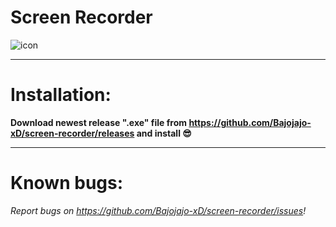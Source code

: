 # Screen Recorder
![icon](https://user-images.githubusercontent.com/81306360/116521188-eea09800-a8d3-11eb-9ba2-f1e27857c2aa.png)

--------------------------
# Installation:

**Download newest release ".exe" file from https://github.com/Bajojajo-xD/screen-recorder/releases and install 😎**

---------------------------
# Known bugs:

*Report bugs on https://github.com/Bajojajo-xD/screen-recorder/issues!*

